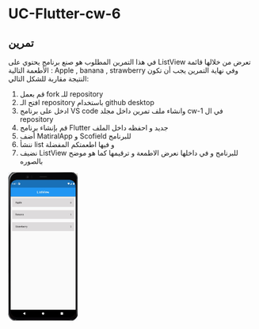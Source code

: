 # UC-Flutter-cw-6

## تمرين 
في هذا التمرين المطلوب هو صنع برنامج يحتوي على ListView تعرض من خلالها قائمة الأطعمة التالية : Apple , banana , strawberry  وفي نهاية التمرين يجب أن تكون النتيجة مقاربة للشكل التالي:
1. قم بعمل fork للـ repository
2. افتح الـ repository باستخدام github desktop
3. ادخل على برنامج VS code   وانشاء ملف تمرين داخل مجلد cw-1 في ال repository
4. قم بإنشاء برنامج Flutter جديد و احفظه داخل الملف
5. أضف MatiralApp  و Scofield للبرنامج
6. ننشأ list و فيها اطعمتكم المفضلة
7. نضيف ListView للبرنامج و في داخلها  نعرض الاطمعة و ترقيمها كما هو موضح بالصوره


<img src="images/c6-cw2.jpg" height="300"/>
